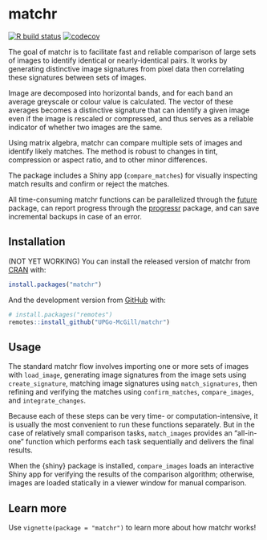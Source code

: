 
<!-- README.md is generated from README.Rmd. Please edit that file -->

# matchr

<!-- badges: start -->

[![R build
status](https://github.com/UPGo-McGill/matchr/workflows/R-CMD-check/badge.svg)](https://github.com/UPGo-McGill/matchr/actions)
[![codecov](https://codecov.io/gh/UPGo-McGill/matchr/branch/master/graph/badge.svg)](https://codecov.io/gh/UPGo-McGill/matchr)
<!-- badges: end -->

The goal of matchr is to facilitate fast and reliable comparison of
large sets of images to identify identical or nearly-identical pairs. It
works by generating distinctive image signatures from pixel data then
correlating these signatures between sets of images.

Image are decomposed into horizontal bands, and for each band an average
greyscale or colour value is calculated. The vector of these averages
becomes a distinctive signature that can identify a given image even if
the image is rescaled or compressed, and thus serves as a reliable
indicator of whether two images are the same.

Using matrix algebra, matchr can compare multiple sets of images and
identify likely matches. The method is robust to changes in tint,
compression or aspect ratio, and to other minor differences.

The package includes a Shiny app (`compare_matches`) for visually
inspecting match results and confirm or reject the matches.

All time-consuming matchr functions can be parallelized through the
[future](https://cran.r-project.org/web/packages/future/vignettes/future-1-overview.html)
package, can report progress through the
[progressr](https://cran.r-project.org/web/packages/progressr/vignettes/progressr-intro.html)
package, and can save incremental backups in case of an error.

## Installation

(NOT YET WORKING) You can install the released version of matchr from
[CRAN](https://CRAN.R-project.org) with:

``` r
install.packages("matchr")
```

And the development version from [GitHub](https://github.com/) with:

``` r
# install.packages("remotes")
remotes::install_github("UPGo-McGill/matchr")
```

## Usage

The standard matchr flow involves importing one or more sets of images
with `load_image`, generating image signatures from the image sets using
`create_signature`, matching image signatures using `match_signatures`,
then refining and verifying the matches using `confirm_matches`,
`compare_images`, and `integrate_changes`.

Because each of these steps can be very time- or computation-intensive,
it is usually the most convenient to run these functions separately. But
in the case of relatively small comparison tasks, `match_images`
provides an “all-in-one” function which performs each task sequentially
and delivers the final results.

When the {shiny} package is installed, `compare_images` loads an
interactive Shiny app for verifying the results of the comparison
algorithm; otherwise, images are loaded statically in a viewer window
for manual comparison.

## Learn more

Use `vignette(package = "matchr")` to learn more about how matchr
works\!
